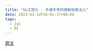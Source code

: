 ```yaml
---
title: "Go工程化 - 手摸手带你理解依赖注入"
date: 2023-03-14T16:01:17+08:00
tags:
  - IoC
  - DI
---
```


[原文](https://mp.weixin.qq.com/s/c7JtKKCGSD5x9c4TxqzghQ)
